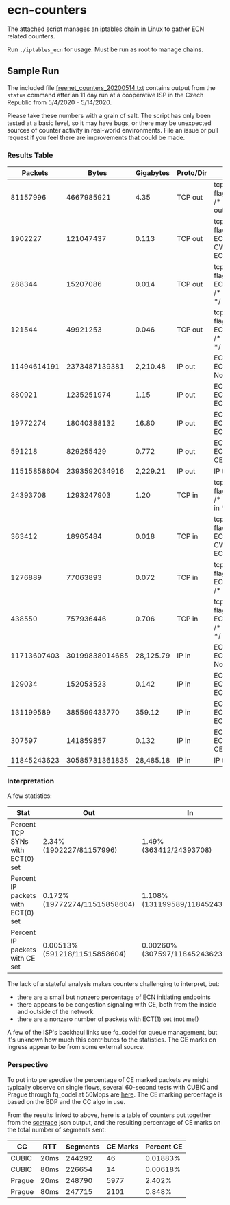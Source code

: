 # ecn-counters

The attached script manages an iptables chain in Linux to gather ECN related
counters.

Run `./iptables_ecn` for usage. Must be run as root to manage chains.

## Sample Run

The included file
[freenet_counters_20200514.txt](freenet_counters_20200514.txt) contains output
from the `status` command after an 11 day run at a cooperative ISP in the
Czech Republic from 5/4/2020 - 5/14/2020.

Please take these numbers with a grain of salt. The script has only been
tested at a basic level, so it may have bugs, or there may be unexpected
sources of counter activity in real-world environments. File an issue or pull
request if you feel there are improvements that could be made.

### Results Table

| Packets | Bytes | Gigabytes | Proto/Dir | What |
| ------- | ----- | --------- | --------- | ---- |
| 81157996 | 4667985921 | 4.35 | TCP out | tcp flags:0x17/0x02 /* ECN: All SYN out */ |
| 1902227 | 121047437 | 0.113 | TCP out | tcp flags:0x17/0x02 ECN match ECE CWR /* ECN: ECN SYN out */ |
| 288344 | 15207086 | 0.014 | TCP out | tcp flags:!0x17/0x02 ECN match ECE /* ECN: ECE out */ |
| 121544 | 49921253 | 0.046 | TCP out | tcp flags:!0x17/0x02 ECN match CWR /* ECN: CWR out */ |
| 11494614191 | 2373487139381 | 2,210.48 | IP out | ECN match ECT=0 /* ECN: Not ECT out */ |
| 880921 | 1235251974 | 1.15 | IP out | ECN match ECT=1 /* ECN: ECT(1) out */ |
| 19772274 | 18040388132 | 16.80 | IP out | ECN match ECT=2 /* ECN: ECT(0) out */ |
| 591218 | 829255429 | 0.772 | IP out | ECN match ECT=3 /* ECN: CE out */ |
| 11515858604 | 2393592034916 | 2,229.21 | IP out | IP total out |
| 24393708 | 1293247903 | 1.20 | TCP in | tcp flags:0x17/0x02 /* ECN: All SYN in */ |
| 363412 | 18965484 | 0.018 | TCP in | tcp flags:0x17/0x02 ECN match ECE CWR /* ECN: ECN SYN in */ |
| 1276889 | 77063893 | 0.072 | TCP in | tcp flags:!0x17/0x02 ECN match ECE /* ECN: ECE in */ |
| 438550 | 757936446 | 0.706 | TCP in | tcp flags:!0x17/0x02 ECN match CWR /* ECN: CWR in */ |
| 11713607403 | 30199838014685 | 28,125.79 | IP in | ECN match ECT=0 /* ECN: Not ECT in */ |
| 129034 | 152053523 | 0.142 | IP in | ECN match ECT=1 /* ECN: ECT(1) in */ |
| 131199589 | 385599433770 | 359.12 | IP in | ECN match ECT=2 /* ECN: ECT(0) in */ |
| 307597 | 141859857 | 0.132 | IP in | ECN match ECT=3 /* ECN: CE in */ |
| 11845243623 | 30585731361835 | 28,485.18 | IP in | IP total in |

### Interpretation

A few statistics:

| Stat | Out | In |
| ---- | --- | -- |
| Percent TCP SYNs with ECT(0) set | 2.34%<br/>(1902227/81157996) | 1.49%<br/>(363412/24393708) |
| Percent IP packets with ECT(0) set | 0.172%<br/>(19772274/11515858604) | 1.108%<br/>(131199589/11845243623) |
| Percent IP packets with CE set | 0.00513%<br/>(591218/11515858604) | 0.00260%<br/>(307597/11845243623) |

The lack of a stateful analysis makes counters challenging to interpret, but:
* there are a small but nonzero percentage of ECN initiating endpoints
* there appears to be congestion signaling with CE, both from the inside and
  outside of the network
* there are a nonzero number of packets with ECT(1) set (not me!)

A few of the ISP's backhaul links use fq_codel for queue management, but it's
unknown how much this contributes to the statistics. The CE marks on ingress
appear to be from some external source.

### Perspective

To put into perspective the percentage of CE marked packets we might typically
observe on single flows, several 60-second tests with CUBIC and Prague through
fq_codel at 50Mbps are
[here](http://sce.dnsmgr.net/results/l4s-2020-11-11T120000-final/l4s-s7-oneflow/).
The CE marking percentage is based on the BDP and the CC algo in use.

From the results linked to above, here is a table of counters put together from
the [scetrace](https://github.com/heistp/scetrace) json output, and the
resulting percentage of CE marks on the total number of segments sent:

| CC | RTT | Segments | CE Marks | Percent CE |
| -- | --- | -------- | -------- | ---------- |
| CUBIC | 20ms | 244292 | 46 | 0.01883% |
| CUBIC | 80ms | 226654 | 14 | 0.00618% |
| Prague | 20ms | 248790 | 5977 | 2.402% |
| Prague | 80ms | 247715 | 2101 | 0.848% |

